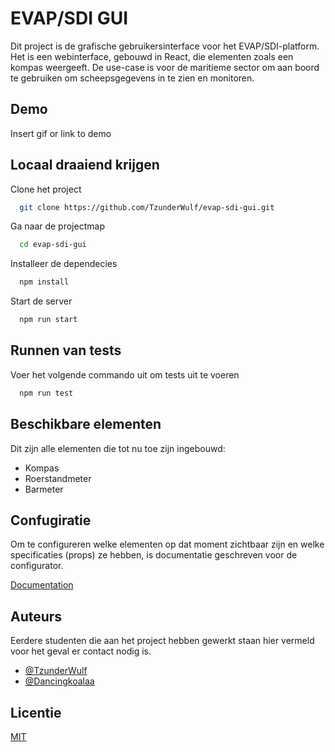 
# EVAP/SDI GUI

Dit project is de grafische gebruikersinterface voor het EVAP/SDI-platform. Het is een webinterface, gebouwd in React, die elementen zoals een kompas weergeeft. De use-case is voor de maritieme sector om aan boord te gebruiken om scheepsgegevens in te zien en monitoren.

## Demo

Insert gif or link to demo


## Locaal draaiend krijgen

Clone het project

```bash
  git clone https://github.com/TzunderWulf/evap-sdi-gui.git
```

Ga naar de projectmap

```bash
  cd evap-sdi-gui
```

Installeer de dependecies

```bash
  npm install
```

Start de server

```bash
  npm run start
```


## Runnen van tests

Voer het volgende commando uit om tests uit te voeren

```bash
  npm run test
```


## Beschikbare elementen

Dit zijn alle elementen die tot nu toe zijn ingebouwd:

- Kompas
- Roerstandmeter
- Barmeter

## Confugiratie

Om te configureren welke elementen op dat moment zichtbaar zijn en welke specificaties (props) ze hebben, is documentatie geschreven voor de configurator.

[Documentation](https://linktodocumentation)


## Auteurs

Eerdere studenten die aan het project hebben gewerkt staan hier vermeld voor het geval er contact nodig is.

- [@TzunderWulf](https://www.github.com/tzunderwulf)
- [@Dancingkoalaa](https://www.github.com/Dancingkoalaa)


## Licentie

[MIT](https://choosealicense.com/licenses/mit/)

